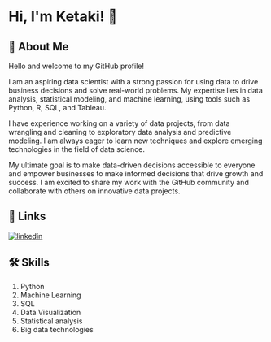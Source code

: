 
# Hi, I'm Ketaki! 👋


## 🚀 About Me
Hello and welcome to my GitHub profile!

I am an aspiring data scientist with a strong passion for using data to drive business decisions and solve real-world problems. My expertise lies in data analysis, statistical modeling, and machine learning, using tools such as Python, R, SQL, and Tableau.

I have experience working on a variety of data projects, from data wrangling and cleaning to exploratory data analysis and predictive modeling. I am always eager to learn new techniques and explore emerging technologies in the field of data science.

My ultimate goal is to make data-driven decisions accessible to everyone and empower businesses to make informed decisions that drive growth and success. I am excited to share my work with the GitHub community and collaborate with others on innovative data projects.


## 🔗 Links
[![linkedin](https://img.shields.io/badge/linkedin-0A66C2?style=for-the-badge&logo=linkedin&logoColor=white)](https://www.linkedin.com/in/ketaki-jahagirdar-6b64231b4/)



## 🛠 Skills
1. Python
2. Machine Learning
3. SQL
4. Data Visualization
5. Statistical analysis
6. Big data technologies

